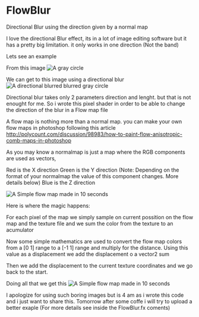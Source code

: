 # FlowBlur
Directional Blur using the direction given by a normal map



I love the directional Blur effect, its in a lot of image editing software but it has a pretty big limitation. it only works in one direction (Not the band)

Lets see an example

From this image
![A gray circle](https://cloud.githubusercontent.com/assets/22602582/20998440/763df84e-bcd3-11e6-9825-deec13917707.png)

We can get to this image using a directional blur
![A directional blurred blurred gray circle](https://cloud.githubusercontent.com/assets/22602582/20998442/7838afc2-bcd3-11e6-93ca-3e1d39446264.png)

Directional blur takes only 2 parameters direction and lenght. but that is not enought for me. So i wrote this pixel shader in order to be able to change the direction of the blur in a Flow map file



A flow map is nothing more than a normal map. you can make your own flow maps in photoshop following this article 
http://polycount.com/discussion/98983/how-to-paint-flow-anisotropic-comb-maps-in-photoshop

As you may know a normalmap is just a map where the RGB components are used as vectors,

Red is the X direction
Green is the Y direction (Note: Depending on the format of your normalmap the value of this component changes. More details below)
Blue is the Z direction 

![A Simple flow map made in 10 seconds ](https://cloud.githubusercontent.com/assets/22602582/20998436/709fe758-bcd3-11e6-8415-d192f911b02e.png)

Here is where the magic happens:

 For each pixel of the map we simply sample on current possition on the flow map and the texture file and we sum the color from the texture to an acumulator
 
Now some simple mathematics are used to convert the flow map colors from a [0 1] range to a [-1 1] range and multiply for the distance.
Using this value as a displacement we add the displacement o a vector2 sum

Then we add the displacement to the current texture coordinates and we go back to the start.


Doing all that we get this
![A Simple flow map made in 10 seconds ](https://cloud.githubusercontent.com/assets/22602582/20998448/7fe1ea40-bcd3-11e6-8f3e-a2e7b429e1a6.png)

I apologize for using such boring images but is 4 am as i wrote this code and i just want to share this. Tomorrow after some coffe i will try to upload a better exaple 
(For more details see inside the FlowBlur.fx coments) 
